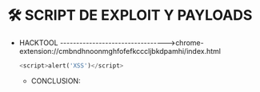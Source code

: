 # 🛠️ SCRIPT DE EXPLOIT Y PAYLOADS



*   HACKTOOL --------------------------------->chrome-extension://cmbndhnoonmghfofefkcccljbkdpamhi/index.html

    ```python
    <script>alert('XSS')</script>
    ```

    * CONCLUSION:
